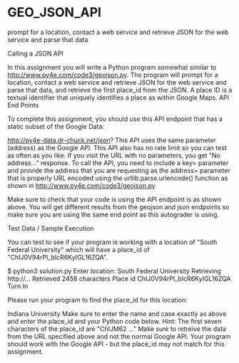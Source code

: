 # GEO_JSON_API
prompt for a location, contact a web service and retrieve JSON for the web service and parse that data

Calling a JSON API

In this assignment you will write a Python program somewhat similar to http://www.py4e.com/code3/geojson.py. The program will prompt for a location, contact a web service and retrieve JSON for the web service and parse that data, and retrieve the first place_id from the JSON. A place ID is a textual identifier that uniquely identifies a place as within Google Maps.
API End Points

To complete this assignment, you should use this API endpoint that has a static subset of the Google Data:

http://py4e-data.dr-chuck.net/json?
This API uses the same parameter (address) as the Google API. This API also has no rate limit so you can test as often as you like. If you visit the URL with no parameters, you get "No address..." response.
To call the API, you need to include a key= parameter and provide the address that you are requesting as the address= parameter that is properly URL encoded using the urllib.parse.urlencode() function as shown in http://www.py4e.com/code3/geojson.py

Make sure to check that your code is using the API endpoint is as shown above. You will get different results from the geojson and json endpoints so make sure you are using the same end point as this autograder is using.

Test Data / Sample Execution

You can test to see if your program is working with a location of "South Federal University" which will have a place_id of "ChIJ0V94rPl_bIcR6KyIGL16ZQA".

$ python3 solution.py
Enter location: South Federal University
Retrieving http://...
Retrieved 2458 characters
Place id ChIJ0V94rPl_bIcR6KyIGL16ZQA
Turn In

Please run your program to find the place_id for this location:

Indiana University
Make sure to enter the name and case exactly as above and enter the place_id and your Python code below. Hint: The first seven characters of the place_id are "ChIJM62 ..."
Make sure to retreive the data from the URL specified above and not the normal Google API. Your program should work with the Google API - but the place_id may not match for this assignment.
